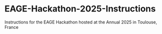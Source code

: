 # EAGE-Hackathon-2025-Instructions
Instructions for the EAGE Hackathon hosted at the Annual 2025 in Toulouse, France

